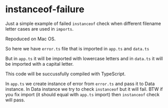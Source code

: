 # instanceof-failure

Just a simple example of failed `instanceof` check when different filename letter cases are used in `imports`.

Repoduced on Mac OS.

So here we have `error.ts` file that is imported in `app.ts` and `data.ts`

But in `app.ts` it will be imported with lowercase letters and in `data.ts` it will be imported with a capital letter.

This code will be succussfully compiled with TypeScript.

In `app.ts` we create instance of error from `error.ts` and pass it to Data instance.
In Data instance we try to check `instanceof`  but it will fail. BTW if you fix import (it should equal with `app.ts` import) then `instanceof` check will pass.
